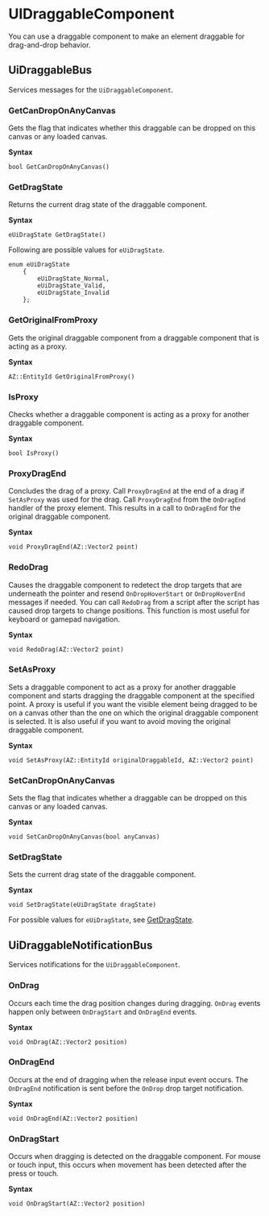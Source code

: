 # UIDraggableComponent<a name="lua-scripting-ces-api-ui-uidraggable"></a>

You can use a draggable component to make an element draggable for drag\-and\-drop behavior\.

## UiDraggableBus<a name="lua-scripting-ces-api-ui-uidraggable-uidraggablebus"></a>

Services messages for the `UiDraggableComponent`\.

### GetCanDropOnAnyCanvas<a name="lua-scripting-ces-api-ui-uidraggable-uidraggablebus-getcandroponanycanvas"></a>

Gets the flag that indicates whether this draggable can be dropped on this canvas or any loaded canvas\.

**Syntax**

```
bool GetCanDropOnAnyCanvas()
```

### GetDragState<a name="lua-scripting-ces-api-ui-uidraggable-uidraggablebus-getdragstate"></a>

Returns the current drag state of the draggable component\.

**Syntax**

```
eUiDragState GetDragState()
```

Following are possible values for `eUiDragState`\.

```
enum eUiDragState
    {
        eUiDragState_Normal,
        eUiDragState_Valid,
        eUiDragState_Invalid
    };
```

### GetOriginalFromProxy<a name="lua-scripting-ces-api-ui-uidraggable-uidraggablebus-getoriginalfromproxy"></a>

Gets the original draggable component from a draggable component that is acting as a proxy\.

**Syntax**

```
AZ::EntityId GetOriginalFromProxy()
```

### IsProxy<a name="lua-scripting-ces-api-ui-uidraggable-uidraggablebus-isproxy"></a>

Checks whether a draggable component is acting as a proxy for another draggable component\.

**Syntax**

```
bool IsProxy()
```

### ProxyDragEnd<a name="lua-scripting-ces-api-ui-uidraggable-uidraggablebus-proxydragend"></a>

Concludes the drag of a proxy\. Call `ProxyDragEnd` at the end of a drag if `SetAsProxy` was used for the drag\. Call `ProxyDragEnd` from the `OnDragEnd` handler of the proxy element\. This results in a call to `OnDragEnd` for the original draggable component\.

**Syntax**

```
void ProxyDragEnd(AZ::Vector2 point)
```

### RedoDrag<a name="lua-scripting-ces-api-ui-uidraggable-uidraggablebus-redodrag"></a>

Causes the draggable component to redetect the drop targets that are underneath the pointer and resend `OnDropHoverStart` or `OnDropHoverEnd` messages if needed\. You can call `RedoDrag` from a script after the script has caused drop targets to change positions\. This function is most useful for keyboard or gamepad navigation\.

**Syntax**

```
void RedoDrag(AZ::Vector2 point)
```

### SetAsProxy<a name="lua-scripting-ces-api-ui-uidraggable-uidraggablebus-setasproxy"></a>

Sets a draggable component to act as a proxy for another draggable component and starts dragging the draggable component at the specified point\. A proxy is useful if you want the visible element being dragged to be on a canvas other than the one on which the original draggable component is selected\. It is also useful if you want to avoid moving the original draggable component\.

**Syntax**

```
void SetAsProxy(AZ::EntityId originalDraggableId, AZ::Vector2 point)
```

### SetCanDropOnAnyCanvas<a name="lua-scripting-ces-api-ui-uidraggable-uidraggablebus-setcandroponanycanvas"></a>

Sets the flag that indicates whether a draggable can be dropped on this canvas or any loaded canvas\.

**Syntax**

```
void SetCanDropOnAnyCanvas(bool anyCanvas)
```

### SetDragState<a name="lua-scripting-ces-api-ui-uidraggable-uidraggablebus-setdragstate"></a>

Sets the current drag state of the draggable component\.

**Syntax**

```
void SetDragState(eUiDragState dragState)
```

For possible values for `eUiDragState`, see [GetDragState](#lua-scripting-ces-api-ui-uidraggable-uidraggablebus-getdragstate)\.

## UiDraggableNotificationBus<a name="lua-scripting-ces-api-ui-uidraggable-uidraggablenotificationbus"></a>

Services notifications for the `UiDraggableComponent`\.

### OnDrag<a name="lua-scripting-ces-api-ui-uidraggable-uidraggablenotificationbus-ondrag"></a>

Occurs each time the drag position changes during dragging\. `OnDrag` events happen only between `OnDragStart` and `OnDragEnd` events\.

**Syntax**

```
void OnDrag(AZ::Vector2 position)
```

### OnDragEnd<a name="lua-scripting-ces-api-ui-uidraggable-uidraggablenotificationbus-ondragend"></a>

Occurs at the end of dragging when the release input event occurs\. The `OnDragEnd` notification is sent before the `OnDrop` drop target notification\.

**Syntax**

```
void OnDragEnd(AZ::Vector2 position)
```

### OnDragStart<a name="lua-scripting-ces-api-ui-uidraggable-uidraggablenotificationbus-ondragstart"></a>

Occurs when dragging is detected on the draggable component\. For mouse or touch input, this occurs when movement has been detected after the press or touch\.

**Syntax**

```
void OnDragStart(AZ::Vector2 position)
```
